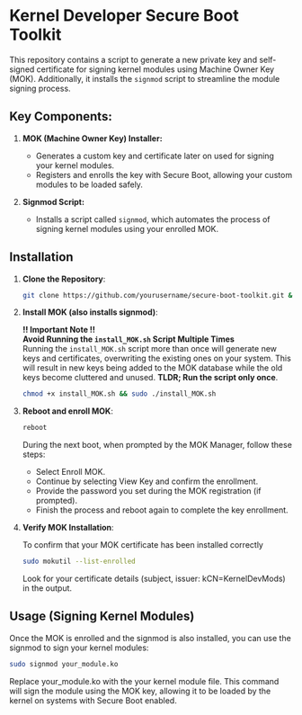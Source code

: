 # Kernel Developer Secure Boot Toolkit

This repository contains a script to generate a new private key and self-signed certificate for signing kernel modules using Machine Owner Key (MOK). Additionally, it installs the `signmod` script to streamline the module signing process.

## Key Components:

1. **MOK (Machine Owner Key) Installer:**
   - Generates a custom key and certificate later on used for signing your kernel modules.
   - Registers and enrolls the key with Secure Boot, allowing your custom modules to be loaded safely.

2. **Signmod Script:**
   - Installs a script called `signmod`, which automates the process of signing kernel modules using your enrolled MOK.




## Installation

1. **Clone the Repository**:  
   ```bash
   git clone https://github.com/yourusername/secure-boot-toolkit.git && cd secure-boot-toolkit
   ```

2. **Install MOK (also installs signmod)**:  
   
    **!! Important Note !!**  
    **Avoid Running the `install_MOK.sh` Script Multiple Times**  
    Running the `install_MOK.sh` script more than once will generate new keys and certificates, overwriting the existing ones on your system. This will result in new keys being added to the MOK database while the old keys become cluttered and unused. **TLDR; Run the script only once**.  

    ```bash
    chmod +x install_MOK.sh && sudo ./install_MOK.sh
    ```

3. **Reboot and enroll MOK**:  
    ```bash
    reboot
    ```
    During the next boot, when prompted by the MOK Manager, follow these steps:
    - Select Enroll MOK.
    - Continue by selecting View Key and confirm the enrollment.
    - Provide the password you set during the MOK registration (if prompted).
    - Finish the process and reboot again to complete the key enrollment.

4. **Verify MOK Installation**:  

    To confirm that your MOK certificate has been installed correctly
    ```bash
    sudo mokutil --list-enrolled
    ```
    Look for your certificate details (subject, issuer: kCN=KernelDevMods) in the output.

## Usage (Signing Kernel Modules)

Once the MOK is enrolled and the signmod is also installed, you can use the signmod to sign your kernel modules:
```bash
sudo signmod your_module.ko
```
Replace your_module.ko with the your kernel module file. This command will sign the module using the MOK key, allowing it to be loaded by the kernel on systems with Secure Boot enabled.